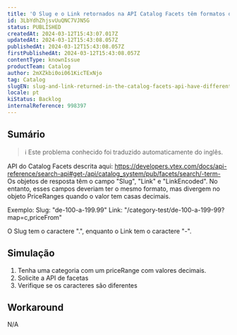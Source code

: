 ```yaml
---
title: 'O Slug e o Link retornados na API Catalog Facets têm formatos diferentes.'
id: 3LbYdhZhjsvUuQNC7VJN5G
status: PUBLISHED
createdAt: 2024-03-12T15:43:07.017Z
updatedAt: 2024-03-12T15:43:08.057Z
publishedAt: 2024-03-12T15:43:08.057Z
firstPublishedAt: 2024-03-12T15:43:08.057Z
contentType: knownIssue
productTeam: Catalog
author: 2mXZkbi0oi061KicTExNjo
tag: Catalog
slugEN: slug-and-link-returned-in-the-catalog-facets-api-have-different-formats
locale: pt
kiStatus: Backlog
internalReference: 998397
---
```


## Sumário

>ℹ️ Este problema conhecido foi traduzido automaticamente do inglês.


API do Catalog Facets descrita aqui: https://developers.vtex.com/docs/api-reference/search-api#get-/api/catalog_system/pub/facets/search/-term-
Os objetos de resposta têm o campo "Slug", "Link" e "LinkEncoded". No entanto, esses campos deveriam ter o mesmo formato, mas divergem no objeto PriceRanges quando o valor tem casas decimais.

Exemplo:
Slug: "de-100-a-199.99"
Link: "/category-test/de-100-a-199-99?map=c,priceFrom"

O Slug tem o caractere ".", enquanto o Link tem o caractere "-".


## Simulação



1. Tenha uma categoria com um priceRange com valores decimais.
2. Solicite a API de facetas
3. Verifique se os caracteres são diferentes

## Workaround


N/A





